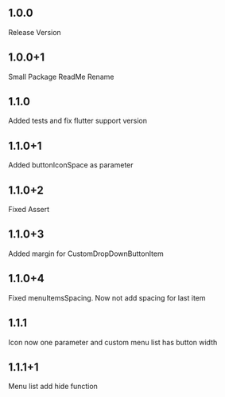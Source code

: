 ## 1.0.0
Release Version
## 1.0.0+1
Small Package ReadMe Rename
## 1.1.0
Added tests and fix flutter support version
## 1.1.0+1
Added buttonIconSpace as parameter
## 1.1.0+2
Fixed Assert
## 1.1.0+3
Added margin for CustomDropDownButtonItem
## 1.1.0+4
Fixed menuItemsSpacing. Now not add spacing for last item
## 1.1.1
Icon now one parameter and custom menu list has button width
## 1.1.1+1
Menu list add hide function
